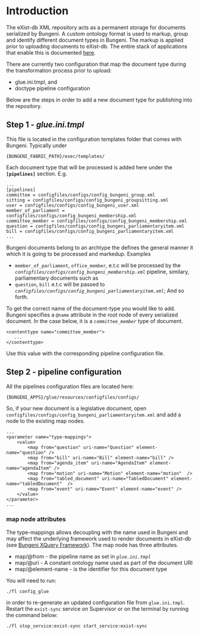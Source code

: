 

# Introduction

The eXist-db XML repository acts as a permanent storage for documents serialized by Bungeni. A custom ontology format is used to markup, group and identify different document types in Bungeni. The markup is applied prior to uploading documents to eXist-db. The entire stack of applications that enable this is documented [here](Install_eXistdb_Fabric.md).

There are currently two configuration that map the document type during the transformation process prior to upload:
  * glue.ini.tmpl, and
  * doctype pipeline configuration

Below are the steps in order to add a new document type for publishing into the repository.


## Step 1 - _glue.ini.tmpl_

This file is located in the configuration templates folder that comes with Bungeni. Typically under
```
{BUNGENI_FABRIC_PATH}/exec/templates/
```
Each document type that will be processed is added here under the **`[pipelines]`** section. E.g.

```
...
[pipelines]
committee = configfiles/configs/config_bungeni_group.xml
sitting = configfiles/configs/config_bungeni_groupsitting.xml
user = configfiles/configs/config_bungeni_user.xml
member_of_parliament = configfiles/configs/config_bungeni_membership.xml
committee_member = configfiles/configs/config_bungeni_membership.xml
question = configfiles/configs/config_bungeni_parliamentaryitem.xml
bill = configfiles/configs/config_bungeni_parliamentaryitem.xml
...
```
Bungeni documents belong to an archtype the defines the general manner it which it is going to be processed and markedup. Examples
  * `member_of_parliament`, `office_member`, e.t.c will be processed by the _`configfiles/configs/config_bungeni_membership.xml`_ pipeline, similary, parliamentary documents such as
  * `question`, `bill` e.t.c will be passed to _`configfiles/configs/config_bungeni_parliamentaryitem.xml`_; And so forth.

To get the correct name of the document-type you would like to add. Bungeni specifies a `@name` attribute in the root node of every serialized document. In the case below, it is a _`committee_member`_ type of document.
```
<contenttype name="committee_member">
   ...
</contenttype>
```
Use this value with the corresponding pipeline configuration file.

## Step 2 - pipeline configuration

All the pipelines configuration files are located here:
```
{BUNGENI_APPS}/glue/resources/configfiles/configs/
```
So, if your new document is a legislative document, open `configfiles/configs/config_bungeni_parliamentaryitem.xml` and add a node to the existing map nodes.
```
...
<parameter name="type-mappings">
    <value>
        <map from="question" uri-name="Question" element-name="question" />
        <map from="bill" uri-name="Bill" element-name="bill" />
        <map from="agenda_item" uri-name="AgendaItem" element-name="agendaItem" />
        <map from="motion" uri-name="Motion" element-name="motion"  />
        <map from="tabled_document" uri-name="TabledDocument" element-name="tabledDocument"  />
        <map from="event" uri-name="Event" element-name="event" />
    </value>
</parameter>
...
```

### map node attributes

The type-mappings allows decoupling with the name used in Bungeni and may affect the underlying framework used to render documents in eXist-db (see [Bungeni XQuery Framework](http://code.google.com/p/bungeni-exist/wiki/BungeniXQFramework)).
The map node has three attributes.

  * map/@from - the pipeline name as set in _`glue.ini.tmpl`_
  * map/@uri - A constant ontology name used as part of the document URI
  * map/@element-name - is the identifier for this document type


You will need to run:
```
./fl config_glue
```
in order to re-generate an updated configuration file from `glue.ini.tmpl`. Restart the `exist-sync` service on Supervisor or on the terminal by running the command below:
```
./fl stop_service:exist-sync start_service:exist-sync
```